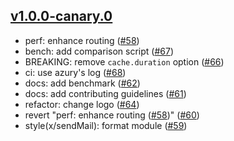 ## [v1.0.0-canary.0](https://github.com/azurystudio/cheetah/releases/tag/v1.0.0-canary.0)

* perf: enhance routing ([#58](https://github.com/azurystudio/cheetah/pull/58))
* bench: add comparison script ([#67](https://github.com/azurystudio/cheetah/pull/67))
* BREAKING: remove `cache.duration` option ([#66](https://github.com/azurystudio/cheetah/pull/66))
* ci: use azury's log ([#68](https://github.com/azurystudio/cheetah/pull/68))
* docs: add benchmark ([#62](https://github.com/azurystudio/cheetah/pull/62))
* docs: add contributing guidelines ([#61](https://github.com/azurystudio/cheetah/pull/61))
* refactor: change logo ([#64](https://github.com/azurystudio/cheetah/pull/64))
* revert "perf: enhance routing ([#58](https://github.com/azurystudio/cheetah/pull/58))" ([#60](https://github.com/azurystudio/cheetah/pull/60))
* style(x/sendMail): format module ([#59](https://github.com/azurystudio/cheetah/pull/59))
